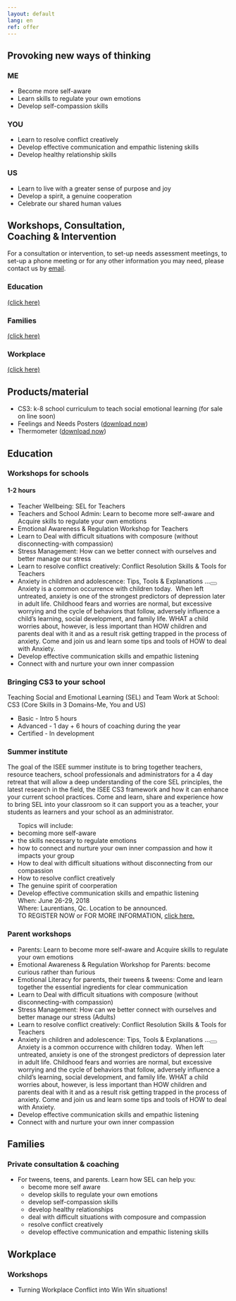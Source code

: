 ```yaml
---
layout: default
lang: en
ref: offer
---
```


<div class="box">
<h2>Provoking new ways of thinking</h2>
</div>

<h3>ME</h3>
<ul class="list-offer">
<li>Become more self-aware</li>
<li>Learn skills to regulate your own emotions</li>
<li>Develop self-compassion skills</li>
</ul>

<h3>YOU</h3>
<ul class="list-offer">
<li>Learn to resolve conflict creatively</li>
<li>Develop effective communication and empathic listening skills</li>
<li>Develop healthy relationship skills </li>
</ul>

<h3>US</h3>
<ul class="list-offer">
<li>Learn to live with a greater sense of purpose and joy</li>
<li>Develop a spirit, a genuine cooperation</li>
<li>Celebrate our shared human values</li>
</ul>

<div class="box">
<h2>Workshops, Consultation, <br/>
Coaching & Intervention</h2>
</div>

<p class="workshop-description">For a consultation or intervention, to set-up needs assessment meetings, to set-up a phone meeting or for any other information you may need, please contact us by <a href="mailto:taravwilkie@gmail.com">email</a>.</p>

<section class="row" id="click-to-view">

<div class="third">
<h3>Education</h3>
<a class="anchor-link" href="#education">(click here)</a>
</div>

<div class="third">
<h3>Families</h3>
<a class="anchor-link" href="#families">(click here)</a>
</div>

<div class="third">
<h3>Workplace</h3>
<a class="anchor-link" href="#workplace">(click here)</a>
</div>
</section>

<div class="box">
<h2>Products/material</h2>
</div>
<ul class="list-products">
<li>CS3: k-8 school curriculum to teach social emotional learning (for sale on line soon)</li>
<li>Feelings and Needs Posters (<a href="./downloads/ISEE-posters.jpg">download now</a>)</li>
<li>Thermometer (<a href="./downloads/ISEE-thermometer.pdf">download now</a>)</li>
</ul>


<div class="box">
<h2 id="education">Education</h2>
</div>

<h3>Workshops for schools</h3>
<h4>1-2 hours</h4>
<ul class="list-workshop">
<li>Teacher Wellbeing: SEL for Teachers</li>
<li>Teachers and School Admin: Learn to become more self-aware and Acquire skills to regulate your own emotions</li>
<li>Emotional Awareness & Regulation Workshop for Teachers</li>
<li>Learn to Deal with difficult situations with composure (without disconnecting-with compassion)</li>
<li>Stress Management: How can we better connect with ourselves and better manage our stress </li>
<li>Learn to resolve conflict creatively: Conflict Resolution Skills & Tools for Teachers</li>
<li class="sublist"><span class="sublist-header">Anxiety in children and adolescence: Tips, Tools & Explanations ...</span><button class="showhide-button"></button>
<div class="showhide">Anxiety is a common occurrence with children today.  When left untreated, anxiety is one of the strongest predictors of depression later in adult life. Childhood fears and worries are normal, but excessive worrying and the cycle of behaviors that follow, adversely influence a child’s learning, social development, and family life. WHAT a child worries about, however, is less important than HOW children and parents deal with it and as a result risk getting trapped in the process of anxiety. Come and join us and learn some tips and tools of HOW to deal with Anxiety.</div>
</li>
<li>Develop effective communication skills and empathic listening</li>
<li>Connect with and nurture your own inner compassion</li>
</ul>

<h3>Bringing CS3 to your school</h3>
<div id="teaching-subtitle">Teaching Social and Emotional Learning (SEL) and Team Work at School: CS3 (Core Skills in 3 Domains-Me, You and US)</div>
<ul class="list-workshop">
	<li>Basic - Intro 5 hours</li>
	<li>Advanced - 1 day + 6 hours of coaching during the year</li>
	<li>Certified - In development</li>
</ul>

<h3>Summer institute</h3>
<p class="workshop-description">The goal of the ISEE summer institute is to bring together teachers, resource teachers, school professionals and administrators for a 4 day retreat that will allow a deep understanding of the core SEL principles, the latest research in the field, the ISEE CS3 framework and how it can enhance your current school practices.  Come and learn, share and experience how to bring SEL into your classroom so it can support you as a teacher, your students as learners and your school as an administrator.</p>
<ul class="list-workshop">
<div class="workshop-description">Topics will include:</div>
<li>becoming more self-aware</li>
<li>the skills necessary to regulate emotions</li>
<li>how to connect and nurture your own inner compassion and how it impacts your group</li>
<li>How to deal with difficult situations without disconnecting from our compassion</li>
<li>How to resolve conflict creatively</li>
<li>The genuine spirit of coorperation</li>
<li>Develop effective communication skills and empathic listening</li>
<div class="event-info">When: June 26-29, 2018<br/>
Where: Laurentians, Qc. Location to be announced.<br/>
TO REGISTER NOW or FOR MORE INFORMATION, <a href="mailto:taravwilkie@gmail.com"><underline>click here.</underline></a></div>
</ul>

<h3>Parent workshops</h3>
<ul class="list-workshop">
<li>Parents: Learn to become more self-aware and Acquire skills to regulate your own emotions</li>
<li>Emotional Awareness & Regulation Workshop for Parents: become curious rather than furious</li>
<li>Emotional Literacy for parents, their tweens & tweens: Come and learn together the essential ingredients for clear communication</li>
<li>Learn to Deal with difficult situations with composure (without disconnecting-with compassion)</li>
<li>Stress Management: How can we better connect with ourselves and better manage our stress (Adults)</li>
<li>Learn to resolve conflict creatively: Conflict Resolution Skills & Tools for Teachers</li>
<li class="sublist"><span class="sublist-header">Anxiety in children and adolescence: Tips, Tools & Explanations ...</span><button class="showhide-button"></button>
<div class="showhide">Anxiety is a common occurrence with children today.  When left untreated, anxiety is one of the strongest predictors of depression later in adult life. Childhood fears and worries are normal, but excessive worrying and the cycle of behaviors that follow, adversely influence a child’s learning, social development, and family life. WHAT a child worries about, however, is less important than HOW children and parents deal with it and as a result risk getting trapped in the process of anxiety. Come and join us and learn some tips and tools of HOW to deal with Anxiety.</div>
</li>
<li>Develop effective communication skills and empathic listening</li>
<li>Connect with and nurture your own inner compassion</li>
</ul>


<div class="box">
<h2 id="families">Families</h2>
</div>

<h3>Private consultation & coaching</h3>
<ul class="list-workshop">
<li class="sublist">For tweens, teens, and parents. Learn how SEL can help you:
	<ul>
		<!-- <div class="workshop-description"></div> -->
		<li>become more self aware</li>
		<li>develop skills to regulate your own emotions</li>
		<li>develop self-compassion skills</li>
		<li>develop healthy relationships</li>
		<li>deal with difficult situations with composure and compassion</li>
		<li>resolve conflict creatively</li>
		<li>develop effective communication and empathic listening skills</li>
	</ul>
</li>
</ul>

<div class="box">
<h2 id="workplace">Workplace</h2>
</div>

<h3>Workshops</h3>
<ul class="list-workshop">
<li>Turning Workplace Conflict into Win Win situations!</li>
</ul>
